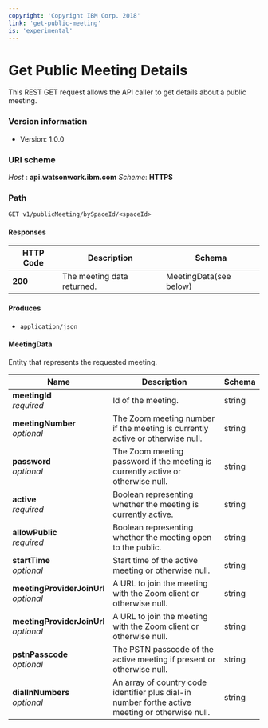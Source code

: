 ```yaml
---
copyright: 'Copyright IBM Corp. 2018'
link: 'get-public-meeting'
is: 'experimental'
---
```

# Get Public Meeting Details

This REST GET request allows the API caller to get details about a public meeting.

### Version information
- Version: 1.0.0

### URI scheme
_Host_ : **api.watsonwork.ibm.com**
_Scheme_: **HTTPS**

### Path
```
GET v1/publicMeeting/bySpaceId/<spaceId>
```

#### Responses

|HTTP Code|Description|Schema|
|---|---|---|
|**200**|The meeting data returned.|MeetingData(see below)|


#### Produces

* `application/json`


<a name="meetingdata"></a>

#### MeetingData
Entity that represents the requested meeting.

|Name|Description|Schema|
|---|---|---|
|**meetingId**  <br>*required*|Id of the meeting.|string|
|**meetingNumber**  <br>*optional*|The Zoom meeting number if the meeting is currently active or otherwise null.|string|
|**password**  <br>*optional*|The Zoom meeting password if the meeting is currently active or otherwise null.|string|
|**active**  <br>*required*|Boolean representing whether the meeting is currently active.|string|
|**allowPublic**  <br>*required*|Boolean representing whether the meeting open to the public.|string|
|**startTime**  <br>*optional*|Start time of the active meeting or otherwise null.|string|
|**meetingProviderJoinUrl**  <br>*optional*|A URL to join the meeting with the Zoom client or otherwise null.|string|
|**meetingProviderJoinUrl**  <br>*optional*|A URL to join the meeting with the Zoom client or otherwise null.|string|
|**pstnPasscode**  <br>*optional*|The PSTN passcode of the active meeting if present or otherwise null.|string|
|**dialInNumbers**  <br>*optional*|An array of country code identifier plus dial-in number forthe active meeting or otherwise null.|string|
